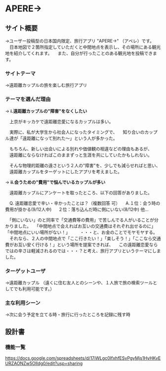 # APERE→

## サイト概要

→ユーザー投稿型の日本国内限定、旅行アプリ "APERE→" （アペレ）です。
　日本地図で２箇所指定していただくと中間地点を表示し、その場所にある観光地を紹介してくれます。
　また、自分が行ったことのある観光地を投稿できます。



### サイトテーマ　
<!-- コンセプト（概念）＝ テーマ（目的、主題） ＋ 切り口 -->
→遠距離カップルの旅を楽しむ旅行アプリ



### テーマを選んだ理由

→ **ⅰ.遠距離カップルの"障害"をなくしたい**

　上京がキッカケで遠距離恋愛になるカップルは多い。

　実際に、私が大学生から社会人になったタイミングで、
　知り合いのカップル達が「遠距離になって別れた〜」という人が多かった。

　もちろん、新しい出会いによる別れや価値観の相違などの理由もあるが、
　遠距離にならなければこのままずっと生涯を共にしていたかもしれない。

　そんな物理的距離の遠さという２人の"障害"を、少しでも減らせればと思い、
　遠距離カップルをターゲットにしたアプリを考えました。


→ **ⅱ.会うための"費用"で悩んでいるカップルが多い**

　遠距離カップルにアンケートを取ったところ、以下の回答がありました。

　Q. 遠距離恋愛で辛い・辛かったことは？（複数回答 可）
　A.１位：会う時の費用が掛かる(9/12人中)
　  ２位：落ち込んだ時に側にいない(8/12中) 他...

　「側にいない」のと同率で「交通費等の費用」で苦しんでる人がいることが分かりました。
　「中間地点で会えればお互いの交通費はそれぞれ出せるのに」「中間地点にいい場所がない！」
　　・・・と、お金のことでモヤモヤする。
　それなら、２人の中間地点で「ここ行きたい！」「楽しそう！」「ここなら交通費がお互い安く行ける！」という場所を提案できれば、
　この遠距離恋愛ならではの辛さは軽減されるのでは・・・？と考え、旅行アプリというテーマにしました。

### ターゲットユーザ
→遠距離カップル
（遠くに住む友人とのシーンや、１人旅で旅の検索ツールとしてでも利用可能です。）

### 主な利用シーン
→次に会う予定を立てる時・旅行に行ったところを記録に残す時

## 設計書

### 機能一覧
https://docs.google.com/spreadsheets/d/17iWLgc0IfxhfESvPgyMjs1HyHKvEURZAONZw5OlIdg0/edit?usp=sharing




